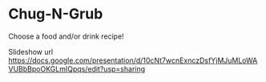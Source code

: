 # Chug-N-Grub
Choose a food and/or drink recipe!


Slideshow url https://docs.google.com/presentation/d/10cNt7wcnExnczDsfYjMJuMLoWAVUBbBpoOKGLmIQpqs/edit?usp=sharing
